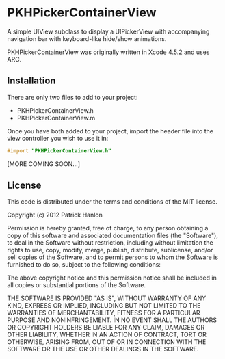 PKHPickerContainerView
======================

A simple UIView subclass to display a UIPickerView with accompanying navigation bar with keyboard-like hide/show animations.

PKHPickerContainerView was originally written in Xcode 4.5.2 and uses ARC.

## Installation

There are only two files to add to your project:

- PKHPickerContainerView.h
- PKHPickerContainerView.m

Once you have both added to your project, import the header file into the view controller you wish to use it in:

```objective-c
#import "PKHPickerContainerView.h"
````

[MORE COMING SOON...]


## License
This code is distributed under the terms and conditions of the MIT license. 

Copyright (c) 2012 Patrick Hanlon

Permission is hereby granted, free of charge, to any person obtaining a copy of this software and associated documentation files (the "Software"), to deal in the Software without restriction, including without limitation the rights to use, copy, modify, merge, publish, distribute, sublicense, and/or sell copies of the Software, and to permit persons to whom the Software is furnished to do so, subject to the following conditions:

The above copyright notice and this permission notice shall be included in all copies or substantial portions of the Software.

THE SOFTWARE IS PROVIDED "AS IS", WITHOUT WARRANTY OF ANY KIND, EXPRESS OR IMPLIED, INCLUDING BUT NOT LIMITED TO THE WARRANTIES OF MERCHANTABILITY, FITNESS FOR A PARTICULAR PURPOSE AND NONINFRINGEMENT. IN NO EVENT SHALL THE AUTHORS OR COPYRIGHT HOLDERS BE LIABLE FOR ANY CLAIM, DAMAGES OR OTHER LIABILITY, WHETHER IN AN ACTION OF CONTRACT, TORT OR OTHERWISE, ARISING FROM, OUT OF OR IN CONNECTION WITH THE SOFTWARE OR THE USE OR OTHER DEALINGS IN THE SOFTWARE.